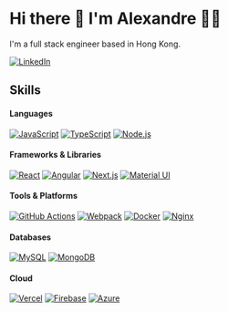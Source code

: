 # Hi there 👋 I'm Alexandre 👨‍💻

I'm a full stack engineer based in Hong Kong.

[![LinkedIn](https://img.shields.io/badge/LinkedIn-0077B5?style=for-the-badge&logo=linkedin&logoColor=white)](https://www.linkedin.com/in/ijoshwang/)

<!-- ## About Me
- Location: Hong Kong
- Industry Experience: 15+ years
- Education: Bachelor of Industrial Design -->

## Skills

#### Languages
[![JavaScript](https://img.shields.io/badge/JavaScript-F0DB4F?style=for-the-badge&logo=javascript&logoColor=323330)](https://github.com/ijoshwang)
[![TypeScript](https://img.shields.io/badge/TypeScript-007ACC?style=for-the-badge&logo=typescript&logoColor=white)](https://github.com/ijoshwang)
[![Node.js](https://img.shields.io/badge/Node%20js-339933?style=for-the-badge&logo=nodedotjs&logoColor=white)](https://github.com/ijoshwang)

#### Frameworks & Libraries
[![React](https://img.shields.io/badge/React-20232A?style=for-the-badge&logo=react&logoColor=61DAFB)](https://github.com/ijoshwang)
[![Angular](https://img.shields.io/badge/Angular-DD0031?style=for-the-badge&logo=angular&logoColor=white)](https://github.com/ijoshwang)
[![Next.js](https://img.shields.io/badge/next.js-000000?style=for-the-badge&logo=nextdotjs&logoColor=white)](https://github.com/ijoshwang)
[![Material UI](https://img.shields.io/badge/Material%20UI-007FFF?style=for-the-badge&logo=mui&logoColor=white)](https://github.com/ijoshwang)

#### Tools & Platforms
[![GitHub Actions](https://img.shields.io/badge/GitHub_Actions-2088FF?style=for-the-badge&logo=github-actions&logoColor=white)](https://github.com/ijoshwang)
[![Webpack](https://img.shields.io/badge/Webpack-8DD6F9?style=for-the-badge&logo=Webpack&logoColor=white)](https://github.com/ijoshwang)
[![Docker](https://img.shields.io/badge/Docker-2CA5E0?style=for-the-badge&logo=docker&logoColor=white)](https://github.com/ijoshwang)
[![Nginx](https://img.shields.io/badge/Nginx-009639?style=for-the-badge&logo=nginx&logoColor=white)](https://github.com/ijoshwang)

#### Databases
[![MySQL](https://img.shields.io/badge/MySQL-3E6E93?style=for-the-badge&logo=mysql&logoColor=white)](https://github.com/ijoshwang)
[![MongoDB](https://img.shields.io/badge/MongoDB-4EA94B?style=for-the-badge&logo=mongodb&logoColor=white)](https://github.com/ijoshwang)

#### Cloud
[![Vercel](https://img.shields.io/badge/Vercel-000000?style=for-the-badge&logo=vercel&logoColor=white)](https://github.com/ijoshwang)
[![Firebase](https://img.shields.io/badge/firebase-ffca28?style=for-the-badge&logo=firebase&logoColor=black)](https://github.com/ijoshwang)
[![Azure](https://img.shields.io/badge/microsoft%20azure-0089D6?style=for-the-badge&logo=microsoft-azure&logoColor=white
)](https://github.com/ijoshwang)


<!--
**ijoshwang/ijoshwang** is a ✨ _special_ ✨ repository because its `README.md` (this file) appears on your GitHub profile.

Here are some ideas to get you started:

- 🔭 I’m currently working on ...
- 🌱 I’m currently learning ...
- 👯 I’m looking to collaborate on ...
- 🤔 I’m looking for help with ...
- 💬 Ask me about ...
- 📫 How to reach me: ...
- 😄 Pronouns: ...
- ⚡ Fun fact: ...
-->
